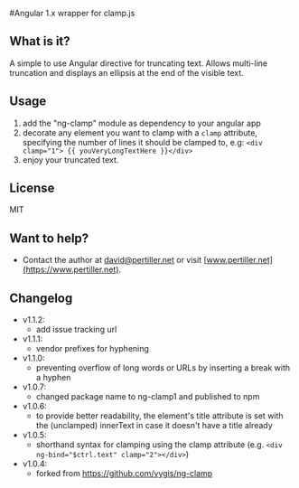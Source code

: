 #Angular 1.x wrapper for clamp.js

## What is it?
A simple to use Angular directive for truncating text. Allows multi-line truncation and displays an ellipsis at the end of the visible text.

## Usage
1. add the "ng-clamp" module as dependency to your angular app
2. decorate any element you want to clamp with a `clamp` attribute, specifying the number of lines it should be clamped to, e.g: `<div clamp="1"> {{ youVeryLongTextHere }}</div>`
3. enjoy your truncated text.

## License
MIT

## Want to help?
+ Contact the author at <david@pertiller.net> or visit [www.pertiller.net](https://www.pertiller.net).


## Changelog
* v1.1.2:
    + add issue tracking url
* v1.1.1:
    + vendor prefixes for hyphening
* v1.1.0:
    + preventing overflow of long words or URLs by inserting a break with a hyphen
* v1.0.7:
    + changed package name to ng-clamp1 and published to npm
* v1.0.6:
    + to provide better readability, the element's title attribute is set with the (unclamped) innerText in case it doesn't have a title already
* v1.0.5:
    + shorthand syntax for clamping using the clamp attribute (e.g. `<div ng-bind="$ctrl.text" clamp="2"></div>`)
* v1.0.4:
    * forked from https://github.com/vygis/ng-clamp
